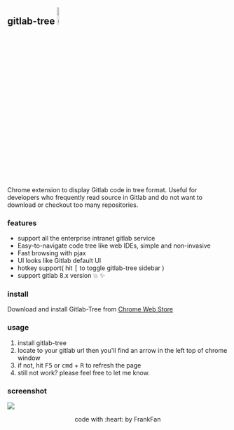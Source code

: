 ## gitlab-tree  <img src="http://images2015.cnblogs.com/blog/282019/201511/282019-20151106105737086-1425638412.png" alt="gitlab tree logo" width="10%" height="10%"/>

Chrome extension to display Gitlab code in tree format. Useful for developers who frequently read source in Gitlab and do not want to download or checkout too many repositories.

### features

* support all the enterprise intranet gitlab service
* Easy-to-navigate code tree like web IDEs, simple and non-invasive
* Fast browsing with pjax
* UI looks like Gitlab default UI
* hotkey support( hit <kbd>[</kbd> to toggle gitlab-tree sidebar )
* support gitlab 8.x version :collision: :sparkles:

### install

Download and install Gitlab-Tree from [Chrome Web Store](https://chrome.google.com/webstore/detail/gitlab-tree/dllpphhnoanpcnlnipopibigdoeignbb?hl=zh-CN&gl=CN)

### usage

1. install gitlab-tree
2. locate to your gitlab url then you'll find an arrow in the left top of chrome window
3. if not, hit <kbd>F5</kbd> or <kbd>cmd</kbd> + <kbd>R</kbd> to refresh the page
4. still not work?  please feel free to let me know.

### screenshot

![](./docs/gitlab-tree.png)


<center>code with :heart: by FrankFan</center>
